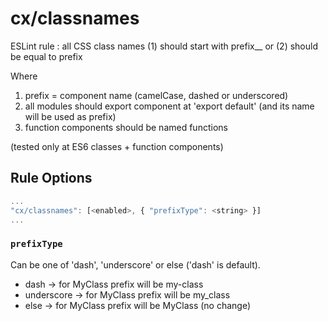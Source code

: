 # cx/classnames

ESLint rule : all CSS class names (1) should start with prefix__ or (2) should be equal to prefix

Where
  1. prefix = component name (camelCase, dashed or underscored)
  2. all modules should export component at 'export default' (and its name will be used as prefix)
  3. function components should be named functions
  
(tested only at ES6 classes + function components)

## Rule Options

```js
...
"cx/classnames": [<enabled>, { "prefixType": <string> }]
...
```

### `prefixType`

Can be one of 'dash', 'underscore' or else ('dash' is default).

* dash -> for MyClass prefix will be my-class
* underscore -> for MyClass prefix will be my_class
* else -> for MyClass prefix will be MyClass (no change)
